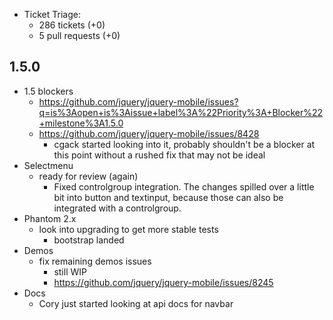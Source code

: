 * Ticket Triage:
  * 286 tickets (+0)
  * 5 pull requests (+0)

## 1.5.0
* 1.5 blockers
  * https://github.com/jquery/jquery-mobile/issues?q=is%3Aopen+is%3Aissue+label%3A%22Priority%3A+Blocker%22+milestone%3A1.5.0
  * https://github.com/jquery/jquery-mobile/issues/8428
    * cgack started looking into it, probably shouldn't be a blocker at this point without a rushed fix that may not be ideal
* Selectmenu
  * ready for review (again)
    * Fixed controlgroup integration. The changes spilled over a little bit into button and textinput, because those can also be integrated with a controlgroup.
* Phantom 2.x
  * look into upgrading to get more stable tests
    * bootstrap landed
* Demos
  * fix remaining demos issues
    * still WIP
    * https://github.com/jquery/jquery-mobile/issues/8245
* Docs
  * Cory just started looking at api docs for navbar
